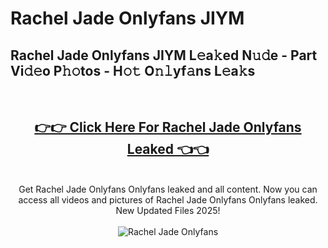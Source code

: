 # Rachel Jade Onlyfans JIYM

<h2>Rachel Jade Onlyfans JIYM  L𝚎a𝚔ed N𝚞𝚍e - Part Vi𝚍𝚎o P𝚑𝚘tos - H𝚘𝚝 O𝚗𝚕yf𝚊ns L𝚎a𝚔s</h2>
<br>
<div align="center">
<h2><a href="https://213.232.235.80/live/video.php?q=rachel-jade-onlyfans" rel="nofollow">👉👉 Click Here For Rachel Jade Onlyfans Leaked 👈👈</a></h2>

<br>
Get Rachel Jade Onlyfans Onlyfans leaked and all content. Now you can access all videos and pictures of Rachel Jade Onlyfans Onlyfans leaked. New Updated Files 2025!
<br>
<br>
<a href="https://213.232.235.80/live/video.php?q=rachel-jade-onlyfans" rel="nofollow" data-target="animated-image.originalLink"><img src="https://i.imgur.com/dJHk4Zq.gif" alt="Rachel Jade Onlyfans" style="max-width: 100%; display: inline-block;" data-target="animated-image.originalImage"></a>
</div>
<br>